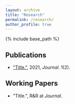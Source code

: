 ```yaml
---
layout: archive
title: "Research"
permalink: /research/
author_profile: true
---
```


{% include base_path %}

Publications
------
* [&quot;Title.&quot;](/images/smiley.jpg), 2021, <i>Journal</i>. 1(2).

Working Papers
------
* &quot;Title.&quot;, R&R at <i>Journal</i>.